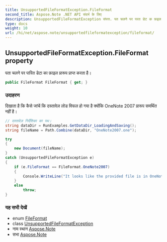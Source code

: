 ```yaml
---
title: UnsupportedFileFormatException.FileFormat
second_title: Aspose.Note .NET API संदर्भ के लिए
description: UnsupportedFileFormatException संपत्त. पत चलने पर परत डेट क फ़इल प्ररूप प्रप्त करत है
type: docs
weight: 10
url: /hi/net/aspose.note/unsupportedfileformatexception/fileformat/
---
```

## UnsupportedFileFormatException.FileFormat property

पता चलने पर पारित डेटा का फ़ाइल प्रारूप प्राप्त करता है।

```csharp
public FileFormat FileFormat { get; }
```

### उदाहरण

दिखाता है कि कैसे जांचें कि दस्तावेज़ लोड विफल हो गया है क्योंकि OneNote 2007 प्रारूप समर्थित नहीं है।

```csharp
// दस्तावेज़ निर्देशिका का पथ।
string dataDir = RunExamples.GetDataDir_LoadingAndSaving();
string fileName = Path.Combine(dataDir, "OneNote2007.one");

try
{
    new Document(fileName);
}
catch (UnsupportedFileFormatException e)
{
    if (e.FileFormat == FileFormat.OneNote2007)
    {
        Console.WriteLine("It looks like the provided file is in OneNote 2007 format that is not supported.");
    }
    else
        throw;
}
```

### यह सभी देखें

* enum [FileFormat](../../fileformat/)
* class [UnsupportedFileFormatException](../)
* नाम स्थान [Aspose.Note](../../unsupportedfileformatexception/)
* सभा [Aspose.Note](../../../)


